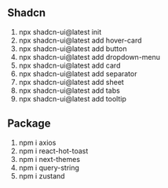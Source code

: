 ## Shadcn

1. npx shadcn-ui@latest init
2. npx shadcn-ui@latest add hover-card
3. npx shadcn-ui@latest add button
4. npx shadcn-ui@latest add dropdown-menu
5. npx shadcn-ui@latest add card
6. npx shadcn-ui@latest add separator
7. npx shadcn-ui@latest add sheet
8. npx shadcn-ui@latest add tabs
9. npx shadcn-ui@latest add tooltip

## Package

1. npm i axios
2. npm i react-hot-toast
3. npm i next-themes
4. npm i query-string
5. npm i zustand
